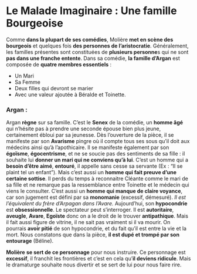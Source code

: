 # Le Malade Imaginaire : Une famille Bourgeoise

Comme **dans la plupart de ses comédies**, Molière **met en scène des bourgeois** et quelques fois **des personnes de l’aristocratie**.
Généralement, les familles présentes sont constituées de **plusieurs personne**s qui ne sont **pas dans une franche entente**.
Dans sa comédie, **la famille d’Argan** est composée de **quatre membres essentiels** :

* Un Mari
* Sa Femme
* Deux filles qui devront se marier
* Avec une valeur ajoutée à Béralde et Toinette.

### Argan :

Argan **règne** sur sa famille. C’est le **Senex** de la comédie, un **homme âgé** qui n’hésite pas à prendre une seconde épouse bien plus jeune, certainement ébloui par sa jeunesse.
Dès l’ouverture de la pièce, il se manifeste par son **Avarisme** pingre où il compte tous ses sous qu’il doit aux médecins ainsi qu’à l’apothicaire. Il se manifeste également par son **égoïsme**, **égocentrisme**, et ne se soucie pas des sentiments de sa fille : il souhaite lui **donner un mari qui ne conviens qu’à lui**.
C’est un homme qui a **besoin d’être aimé**, **entouré**, il appelle sans cesse sa servante (Ex : “Il se plaint tel un enfant”).
Mais c’est aussi un **homme qui fait preuve d’une certaine sottise**. Il perds du temps à reconnaitre Cléante comme le mari de sa fille et ne remarque pas la ressemblance entre Toinette et le médecin qui viens le consulter.
C’est aussi un **homme qui manque de claire voyance**, car son jugement est défini par sa **monomanie** (excessif, démesuré).
*Il est l’équivalent du frère d’Arpagan dans l’Avare.*
Aujourd’hui, son **hypocondrie** est **obsessionnelle**. Le spectateur peut s’interroger.
Il est **autoritaire**, **aveugle**, **Avare**, **Egoïste** donc on a le droit de le trouver **antipathique**.
Mais il fait aussi figure de vitrine, il ne sait pas vraiment si il va mourir.
On pourrais **avoir pitié** de son hypocondrie, et du fait qu’il est entre la vie et la mort.
Nous constatons que dans la pièce, **il est dupé et trompé par son entourage** (Béline).

**Molière** **se sert de ce personnage** pour nous instruire.
Ce personnage est **excessif**, il franchit les frontières et c’est en cela qu’**il deviens ridicule**.
Mais le dramaturge souhaite nous divertir et se sert de lui pour nous faire rire.